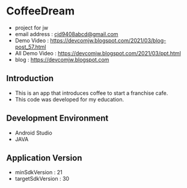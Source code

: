 # CoffeeDream
- project for jw <br />
- email address : cjd9408abcd@gmail.com <br />
- Demo Video : https://devcomjw.blogspot.com/2021/03/blog-post_57.html <br />
- All Demo Video : https://devcomjw.blogspot.com/2021/03/ppt.html <br />
- blog : https://devcomjw.blogspot.com <br />

## Introduction
- This is an app that introduces coffee to start a franchise cafe.
- This code was developed for my education.

## Development Environment
- Android Studio 
- JAVA

## Application Version
- minSdkVersion : 21
- targetSdkVersion : 30
